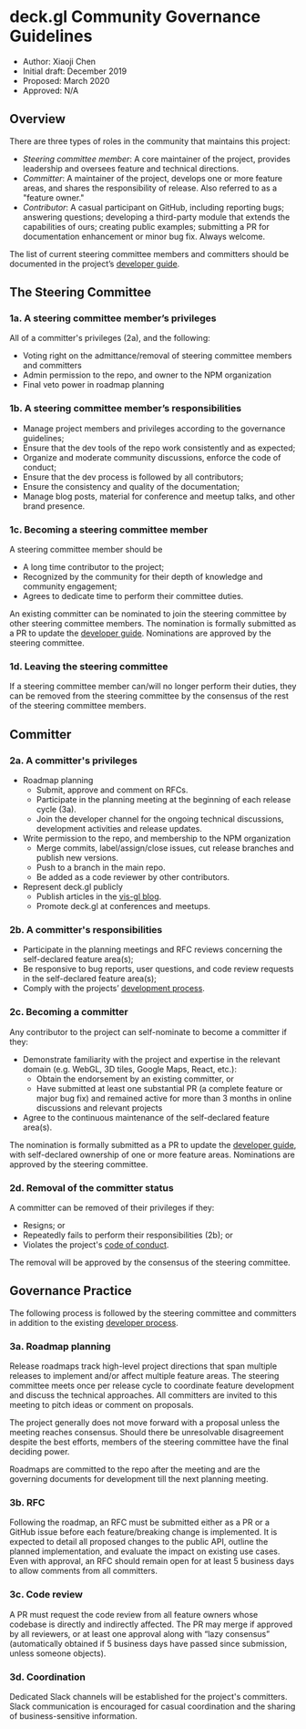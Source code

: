 # deck.gl Community Governance Guidelines

- Author: Xiaoji Chen
- Initial draft: December 2019
- Proposed: March 2020
- Approved: N/A


## Overview

There are three types of roles in the community that maintains this project:

- *Steering committee member*: A core maintainer of the project, provides leadership and oversees feature and technical directions.
- *Committer*: A maintainer of the project, develops one or more feature areas, and shares the responsibility of release. Also referred to as a "feature owner."
- *Contributor*: A casual participant on GitHub, including reporting bugs; answering questions; developing a third-party module that extends the capabilities of ours; creating public examples; submitting a PR for documentation enhancement or minor bug fix. Always welcome.

The list of current steering committee members and committers should be documented in the project’s [developer guide](/dev-docs/README.md).


## The Steering Committee

### 1a. A steering committee member’s privileges

All of a committer's privileges (2a), and the following:

- Voting right on the admittance/removal of steering committee members and committers
- Admin permission to the repo, and owner to the NPM organization
- Final veto power in roadmap planning

### 1b. A steering committee member’s responsibilities

- Manage project members and privileges according to the governance guidelines;
- Ensure that the dev tools of the repo work consistently and as expected;
- Organize and moderate community discussions, enforce the code of conduct;
- Ensure that the dev process is followed by all contributors;
- Ensure the consistency and quality of the documentation;
- Manage blog posts, material for conference and meetup talks, and other brand presence.

### 1c. Becoming a steering committee member

A steering committee member should be

- A long time contributor to the project;
- Recognized by the community for their depth of knowledge and community engagement;
- Agrees to dedicate time to perform their committee duties.

An existing committer can be nominated to join the steering committee by other steering committee members. The nomination is formally submitted as a PR to update the [developer guide](/dev-docs/README.md#governance). Nominations are approved by the steering committee.

###  1d. Leaving the steering committee

If a steering committee member can/will no longer perform their duties, they can be removed from the steering committee by the consensus of the rest of the steering committee members.


## Committer

### 2a. A committer's privileges

- Roadmap planning
  + Submit, approve and comment on RFCs.
  + Participate in the planning meeting at the beginning of each release cycle (3a).
  + Join the developer channel for the ongoing technical discussions, development activities and release updates.
- Write permission to the repo, and membership to the NPM organization
  + Merge commits, label/assign/close issues, cut release branches and publish new versions.
  + Push to a branch in the main repo.
  + Be added as a code reviewer by other contributors.
- Represent deck.gl publicly
  + Publish articles in the [vis-gl blog](https://medium.com/vis-gl).
  + Promote deck.gl at conferences and meetups.


### 2b. A committer's responsibilities

- Participate in the planning meetings and RFC reviews concerning the self-declared feature area(s);
- Be responsive to bug reports, user questions, and code review requests in the self-declared feature area(s);
- Comply with the projects’ [development process](/dev-docs/README.md).


### 2c. Becoming a committer

Any contributor to the project can self-nominate to become a committer if they:

- Demonstrate familiarity with the project and expertise in the relevant domain (e.g. WebGL, 3D tiles, Google Maps, React, etc.):
  + Obtain the endorsement by an existing committer, or
  + Have submitted at least one substantial PR (a complete feature or major bug fix) and remained active for more than 3 months in online discussions and relevant projects
- Agree to the continuous maintenance of the self-declared feature area(s).

The nomination is formally submitted as a PR to update the [developer guide](/dev-docs/README.md#governance), with self-declared ownership of one or more feature areas. Nominations are approved by the steering committee.


### 2d. Removal of the committer status

A committer can be removed of their privileges if they:

- Resigns; or
- Repeatedly fails to perform their responsibilities (2b); or
- Violates the project's [code of conduct](/CODE_OF_CONDUCT.md).

The removal will be approved by the consensus of the steering committee.


## Governance Practice

The following process is followed by the steering committee and committers in addition to the existing [developer process](/dev-docs/README.md).

### 3a. Roadmap planning

Release roadmaps track high-level project directions that span multiple releases to implement and/or affect multiple feature areas. The steering committee meets once per release cycle to coordinate feature development and discuss the technical approaches. All committers are invited to this meeting to pitch ideas or comment on proposals.

The project generally does not move forward with a proposal unless the meeting reaches consensus. Should there be unresolvable disagreement despite the best efforts, members of the steering committee have the final deciding power.

Roadmaps are committed to the repo after the meeting and are the governing documents for development till the next planning meeting.

### 3b. RFC

Following the roadmap, an RFC must be submitted either as a PR or a GitHub issue before each feature/breaking change is implemented. It is expected to detail all proposed changes to the public API, outline the planned implementation, and evaluate the impact on existing use cases. Even with approval, an RFC should remain open for at least 5 business days to allow comments from all committers.


### 3c. Code review

A PR must request the code review from all feature owners whose codebase is directly and indirectly affected. The PR may merge if approved by all reviewers, or at least one approval along with “lazy consensus” (automatically obtained if 5 business days have passed since submission, unless someone objects).


### 3d. Coordination

Dedicated Slack channels will be established for the project's committers. Slack communication is encouraged for casual coordination and the sharing of business-sensitive information.
